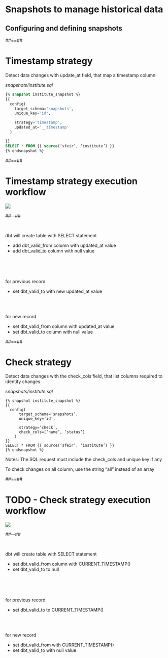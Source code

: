 <!-- .slide: class="transition"-->

# Snapshots to manage historical data

## Configuring and defining snapshots

##==##

<!-- .slide: class="with-code"-->

# Timestamp strategy

Detect data changes with update_at field, that map a timestamp column

_snapshots/institute.sql_

```sql
{% snapshot institute_snapshot %}
{{
  config(
    target_schema='snapshots',
    unique_key='id',

    strategy='timestamp',
    updated_at='__timestamp'
  )

}}
SELECT * FROM {{ source(‘sfeir’, ‘institute’) }}
{% endsnapshot %}
```

##==##

<!-- .slide: class="two-column"-->

# Timestamp strategy execution workflow

![](./assets/images/docs/markdown/50-historical-data/snapshots-timestamp-strategy.svg)

##--##

&nbsp;
&nbsp;
&nbsp;

dbt will create table with SELECT statement

- add dbt_valid_from column with updated_at value
- add dbt_valid_to column with null value

<br>
<br>
<br>

for previous record

- set dbt_valid_to with new updated_at value

<br>
<br>

for new record

- set dbt_valid_from column with updated_at value
- set dbt_valid_to column with null value

##==##

<!-- .slide: class="with-code"-->

# Check strategy

Detect data changes with the check_cols field, that list columns required to identify changes

_snapshots/institute.sql_

```sql[|3-9]
{% snapshot institute_snapshot %}
{{
  config(
      target_schema=’snapshots’,
      unique_key=’id’,

      strategy=’check’,
      check_cols=[‘name’, ‘status’]
    )
}}
SELECT * FROM {{ source(‘sfeir’, ‘institute’) }}
{% endsnapshot %}
```

Notes:
The SQL request must include the check_cols and unique key if any

To check changes on all column, use the string “all” instead of an array

##==##

<!-- .slide: class="two-column"-->

# TODO - Check strategy execution workflow

![](./assets/images/docs/markdown/50-historical-data/snapshots-timestamp-strategy.svg)

##--##

&nbsp;
&nbsp;
&nbsp;

dbt will create table with SELECT statement

- set dbt_valid_from column with CURRENT_TIMESTAMP()
- set dbt_valid_to to null

<br>
<br>
<br>

for previous record

- set dbt_valid_to to CURRENT_TIMESTAMP()

<br>
<br>

for new record

- set dbt_valid_from with CURRENT_TIMESTAMP()
- set dbt_valid_to with null value
